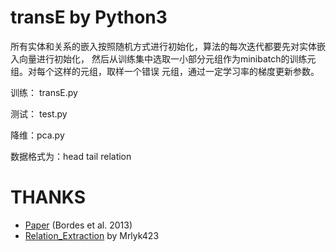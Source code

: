 transE by Python3
=================
所有实体和关系的嵌入按照随机方式进行初始化，算法的每次迭代都要先对实体嵌入向量进行初始化，
然后从训练集中选取一小部分元组作为minibatch的训练元组。对每个这样的元组，取样一个错误
元组，通过一定学习率的梯度更新参数。

训练： transE.py 

测试： test.py

降维：pca.py

数据格式为：head tail relation

THANKS
======
* [Paper](https://www.utc.fr/~bordesan/dokuwiki/_media/en/transe_nips13.pdf) (Bordes et al. 2013)
* [Relation_Extraction](https://github.com/mrlyk423/relation_extraction) by Mrlyk423
